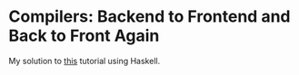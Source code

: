 # Compilers: Backend to Frontend and Back to Front Again

My solution to [this](https://web.archive.org/web/20071216140227/http://www.cs.indiana.edu/~aghuloum/compilers-tutorial-2006-09-16.pdf) tutorial using Haskell.
